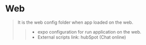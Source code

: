 # Web


> It is the web config folder when app loaded on the web.
> > - expo configuration for run application on the web.
> > - External scripts link: hubSpot (Chat online)
